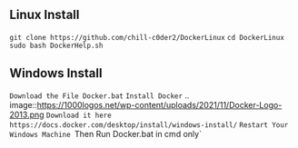 ## Linux Install
`git clone https://github.com/chill-c0der2/DockerLinux`
`cd DockerLinux`
`sudo bash DockerHelp.sh`

## Windows Install
`Download the File Docker.bat`
`Install Docker`
.. image::https://1000logos.net/wp-content/uploads/2021/11/Docker-Logo-2013.png
`Download it here https://docs.docker.com/desktop/install/windows-install/`
`Restart Your Windows Machine
`Then Run Docker.bat in cmd only`

